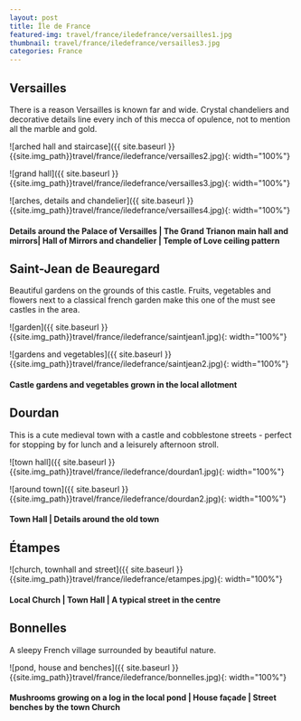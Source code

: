 ```yaml
---
layout: post
title: Île de France
featured-img: travel/france/iledefrance/versailles1.jpg
thumbnail: travel/france/iledefrance/versailles3.jpg
categories: France
---
```


## Versailles

There is a reason Versailles is known far and wide. Crystal chandeliers and decorative details line every inch of this mecca of opulence, not to mention all the marble and gold. 

![arched hall and staircase]({{ site.baseurl }}{{site.img_path}}travel/france/iledefrance/versailles2.jpg){: width="100%"}

![grand hall]({{ site.baseurl }}{{site.img_path}}travel/france/iledefrance/versailles3.jpg){: width="100%"}

![arches, details and chandelier]({{ site.baseurl }}{{site.img_path}}travel/france/iledefrance/versailles4.jpg){: width="100%"}

#### Details around the Palace of Versailles | The Grand Trianon main hall and mirrors| Hall of Mirrors and chandelier | Temple of Love ceiling pattern

## Saint-Jean de Beauregard

Beautiful gardens on the grounds of this castle. Fruits, vegetables and flowers next to a classical french garden make this one of the must see castles in the area.

![garden]({{ site.baseurl }}{{site.img_path}}travel/france/iledefrance/saintjean1.jpg){: width="100%"}

![gardens and vegetables]({{ site.baseurl }}{{site.img_path}}travel/france/iledefrance/saintjean2.jpg){: width="100%"}

#### Castle gardens and vegetables grown in the local allotment

## Dourdan

This is a cute medieval town with a castle and cobblestone streets - perfect for stopping by for lunch and a leisurely afternoon stroll.

![town hall]({{ site.baseurl }}{{site.img_path}}travel/france/iledefrance/dourdan1.jpg){: width="100%"}

![around town]({{ site.baseurl }}{{site.img_path}}travel/france/iledefrance/dourdan2.jpg){: width="100%"}

#### Town Hall | Details around the old town

## Étampes

![church, townhall and street]({{ site.baseurl }}{{site.img_path}}travel/france/iledefrance/etampes.jpg){: width="100%"}

#### Local Church | Town Hall | A typical street in the centre

## Bonnelles

A sleepy French village surrounded by beautiful nature.

![pond, house and benches]({{ site.baseurl }}{{site.img_path}}travel/france/iledefrance/bonnelles.jpg){: width="100%"}

#### Mushrooms growing on a log in the local pond | House façade | Street benches by the town Church
